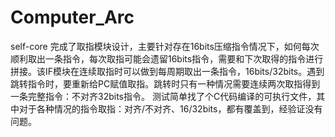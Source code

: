 # Computer_Arc
self-core
完成了取指模块设计，主要针对存在16bits压缩指令情况下，如何每次顺利取出一条指令，每次取指可能会遗留16bits指令，需要和下次取得的指令进行拼接。该IF模块在连续取指时可以做到每周期取出一条指令，16bits/32bits。遇到跳转指令时，要重新给PC赋值取指。跳转时只有一种情况需要连续两次取指得到一条完整指令：不对齐32bits指令。
测试简单找了个C代码编译的可执行文件，其中对于各种情况的指令取指：对齐/不对齐、16/32bits，都有覆盖到，经验证没有问题。
